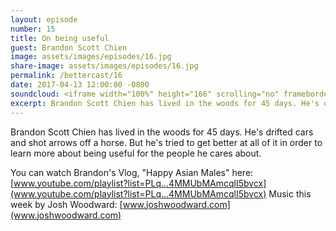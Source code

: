```yaml
---
layout: episode
number: 15
title: On being useful
guest: Brandon Scott Chien
image: assets/images/episodes/16.jpg
share-image: assets/images/episodes/16.jpg
permalink: /bettercast/16
date: 2017-04-13 12:00:00 -0800
soundcloud: <iframe width="100%" height="166" scrolling="no" frameborder="no" src="https://w.soundcloud.com/player/?url=https%3A//api.soundcloud.com/tracks/317613306&amp;color=ff5500&amp;auto_play=false&amp;hide_related=false&amp;show_comments=true&amp;show_user=true&amp;show_reposts=false"></iframe>
excerpt: Brandon Scott Chien has lived in the woods for 45 days. He's drifted cars and shot arrows off a horse. But he's tried to get better at all of it in order to learn more about being useful for the people he cares about.
---
```


Brandon Scott Chien has lived in the woods for 45 days. He's drifted cars and shot arrows off a horse. But he's tried to get better at all of it in order to learn more about being useful for the people he cares about.

You can watch Brandon's Vlog, "Happy Asian Males" here: [www.youtube.com/playlist?list=PLq…4MMUbMAmcqlI5bvcx](www.youtube.com/playlist?list=PLq…4MMUbMAmcqlI5bvcx)
Music this week by Josh Woodward: [www.joshwoodward.com](www.joshwoodward.com)
